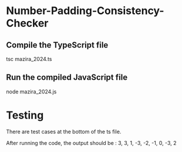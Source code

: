 # Number-Padding-Consistency-Checker

## Compile the TypeScript file
tsc mazira_2024.ts

## Run the compiled JavaScript file
node mazira_2024.js

# Testing
There are test cases at the bottom of the ts file.

After running the code, the output should be : 3, 3, 1, -3, -2, -1, 0, -3, 2
